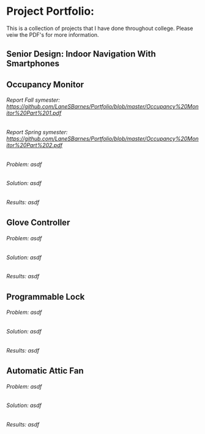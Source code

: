# Project Portfolio:
This is a collection of projects that I have done throughout college. Please veiw the PDF's for more information.

## Senior Design: Indoor Navigation With Smartphones


## Occupancy Monitor
###### Report Fall symester: https://github.com/LaneSBarnes/Portfolio/blob/master/Occupancy%20Monitor%20Part%201.pdf
###### Report Spring symester: https://github.com/LaneSBarnes/Portfolio/blob/master/Occupancy%20Monitor%20Part%202.pdf
###### Problem: asdf
###### Solution: asdf
###### Results: asdf

## Glove Controller
###### Problem: asdf
###### Solution: asdf
###### Results: asdf

## Programmable Lock
###### Problem: asdf
###### Solution: asdf
###### Results: asdf

## Automatic Attic Fan
###### Problem: asdf
###### Solution: asdf
###### Results: asdf

